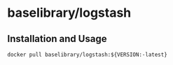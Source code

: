 # baselibrary/logstash

## Installation and Usage

    docker pull baselibrary/logstash:${VERSION:-latest}

